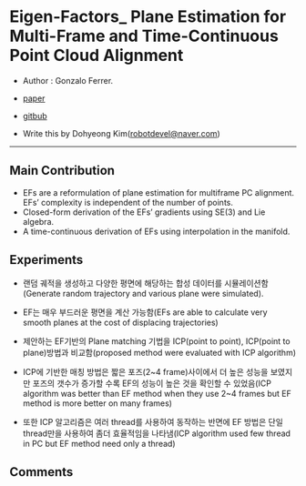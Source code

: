 # Eigen-Factors_ Plane Estimation for Multi-Frame and Time-Continuous Point Cloud Alignment


- Author : Gonzalo Ferrer.

- [paper](https://www.researchgate.net/publication/335840674_Eigen-Factors_Plane_Estimation_for_Multi-Frame_and_Time-Continuous_Point_Cloud_Alignment)

- [gitbub](https://gitlab.com/gferrer/eigen-factors-iros2019)

- Write this by Dohyeong Kim(robotdevel@naver.com)
---

## Main Contribution

- EFs are a reformulation of plane estimation for multiframe PC alignment. EFs’ complexity is independent of the number of points. 
- Closed-form derivation of the EFs’ gradients using SE(3) and Lie algebra. 
- A time-continuous derivation of EFs using interpolation in the manifold.

## Experiments

- 랜덤 궤적을 생성하고 다양한 평면에 해당하는 합성 데이터를 시뮬레이션함(Generate random trajectory and various plane were simulated).
- EF는 매우 부드러운 평면을 계산 가능함(EFs are able to calculate very smooth planes at the cost of displacing trajectories)

- 제안하는 EF기반의 Plane matching 기법을 ICP(point to point), ICP(point to plane)방법과 비교함(proposed method were evaluated with ICP algorithm)
- ICP에 기반한 매칭 방법은 짧은 포즈(2~4 frame)사이에서 더 높은 성능을 보였지만 포즈의 갯수가 증가할 수록 EF의 성능이 높은 것을 확인할 수 있었음(ICP algorithm was better than EF method when they use 2~4 frames but EF method is more better on many frames)
- 또한 ICP 알고리즘은 여러 thread를 사용하여 동작하는 반면에 EF 방법은 단일 thread만을 사용하여 좀더 효율적임을 나타냄(ICP algorithm used few thread in PC but EF method need only a thread)

## Comments

